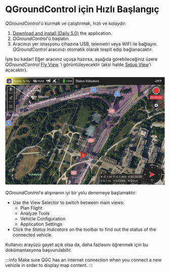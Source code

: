 # QGroundControl için Hızlı Başlangıç

_QGroundControl_'ü kurmak ve çalıştırmak, hızlı ve kolaydır:

1. [Download and install (Daily 5.0)](../releases/daily_builds.md) the application.
2. _QGroundControl_'ü başlatın.
3. Aracınızı yer istasyonu cihazına USB, telemetri veya WIFI ile bağlayın. _QGroundControl_ aracınızı otomatik olarak tespit edip bağlanacaktır.

İşte bu kadar! Eğer aracınız uçuşa hazırsa, aşağıda görebileceğiniz üzere _QGroundControl_ [Fly View](../fly_view/fly_view.md) 'i görüntüleyecektir (aksi halde [Setup View](../setup_view/setup_view.md)'i açacaktır).

![](../../../assets/quickstart/fly_view_connected_vehicle.jpg)

_QGroundControl_'e alışmanın iyi bir yolu denemeye başlamaktır:

- Use the View Selector to switch between main views:
  - Plan Flight
  - Analyze Tools
  - Vehicle Configuration
  - Application Settings
- Click the _Status Indicators_ on the toolbar to find out the status of the connected vehicle.

Kullanıcı arayüzü gayet açık olsa da, daha fazlasını öğrenmek için bu dokümantasyona başvurulabilir.

:::info
Make sure QGC has an internet connection when you connect a new vehicle in order to display map content.
:::
